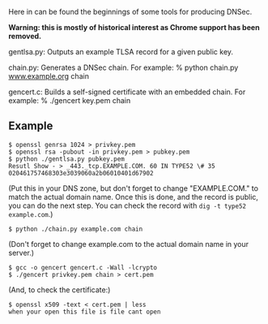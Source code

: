 Here in can be found the beginnings of some tools for producing DNSec.

**Warning: this is mostly of historical interest as Chrome support has been removed.**

gentlsa.py:
Outputs an example TLSA record for a given public key.

chain.py:
Generates a DNSec chain. For example:
% python chain.py www.example.org chain

gencert.c:
Builds a self-signed certificate with an embedded chain. For example:
% ./gencert key.pem chain


Example
-------

    $ openssl genrsa 1024 > privkey.pem
    $ openssl rsa -pubout -in privkey.pem > pubkey.pem
    $ python ./gentlsa.py pubkey.pem
    Resutl Show - > _443._tcp.EXAMPLE.COM. 60 IN TYPE52 \# 35 020461757468303e3039060a2b06010401d67902

(Put this in your DNS zone, but don't forget to change "EXAMPLE.COM." to match the actual domain name. Once this is done, and the record is public, you can do the next step. You can check the record with `dig -t type52 example.com`.)

    $ python ./chain.py example.com chain
(Don't forget to change example.com to the actual domain name in your server.)

    $ gcc -o gencert gencert.c -Wall -lcrypto
    $ ./gencert privkey.pem chain > cert.pem

(And, to check the certificate:)

    $ openssl x509 -text < cert.pem | less
    when your open this file is file cant open

